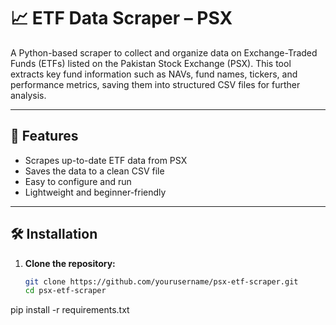 # 📈 ETF Data Scraper – PSX

A Python-based scraper to collect and organize data on Exchange-Traded Funds (ETFs) listed on the Pakistan Stock Exchange (PSX). This tool extracts key fund information such as NAVs, fund names, tickers, and performance metrics, saving them into structured CSV files for further analysis.

---

## 🚀 Features

- Scrapes up-to-date ETF data from PSX
- Saves the data to a clean CSV file
- Easy to configure and run
- Lightweight and beginner-friendly

---

## 🛠️ Installation

1. **Clone the repository:**
   ```bash
   git clone https://github.com/yourusername/psx-etf-scraper.git
   cd psx-etf-scraper


pip install -r requirements.txt
